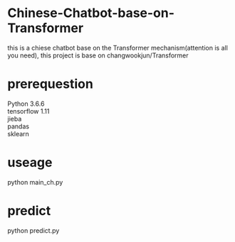 # Chinese-Chatbot-base-on-Transformer
this is a chiese chatbot base on the Transformer mechanism(attention is all you need), this project is base on changwookjun/Transformer 
# prerequestion

Python 3.6.6 \
tensorflow 1.11 \
jieba \
pandas \
sklearn

# useage
python main_ch.py 
# predict
python predict.py
